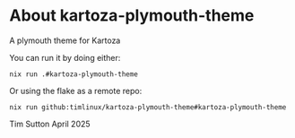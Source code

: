 # About kartoza-plymouth-theme

A plymouth theme for Kartoza

You can run it by doing either:

```
nix run .#kartoza-plymouth-theme
```

Or using the flake as a remote repo:

```
nix run github:timlinux/kartoza-plymouth-theme#kartoza-plymouth-theme
```

Tim Sutton
April 2025
